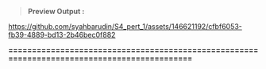 > **Preview Output :**

https://github.com/syahbarudin/S4_pert_1/assets/146621192/cfbf6053-fb39-4889-bd13-2b46bec0f882

**============================================================================================**
